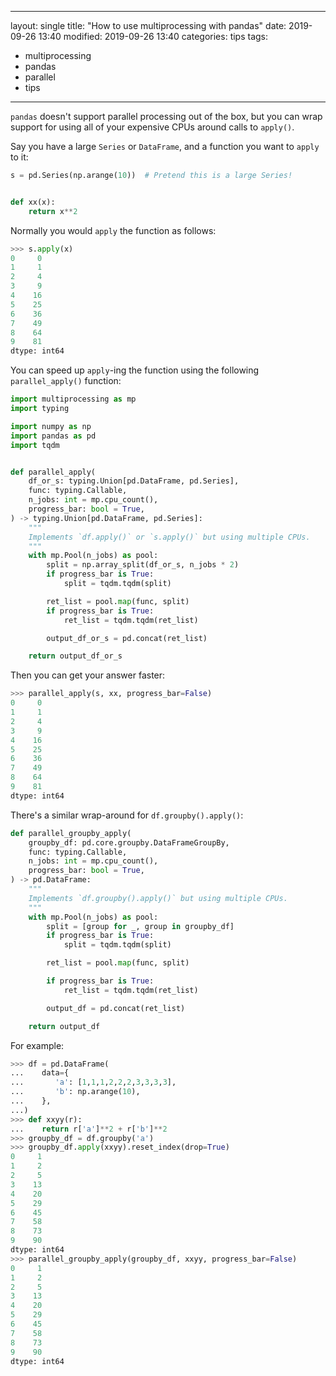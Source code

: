 <!--lint disable list-item-bullet-indent-->
---
layout: single
title: "How to use multiprocessing with pandas"
date: 2019-09-26 13:40
modified: 2019-09-26 13:40
categories: tips
tags:
  - multiprocessing
  - pandas
  - parallel
  - tips
---
<!--lint enable list-item-bullet-indent-->

`pandas` doesn't support parallel processing out of the box,
but you can wrap support for using all of your expensive CPUs around calls to `apply()`.

Say you have a large `Series` or `DataFrame`, and a function you want to `apply` to it:

```python
s = pd.Series(np.arange(10))  # Pretend this is a large Series!


def xx(x):
    return x**2
```

Normally you would `apply` the function as follows:

```python
>>> s.apply(x)
0     0
1     1
2     4
3     9
4    16
5    25
6    36
7    49
8    64
9    81
dtype: int64
```

You can speed up `apply`-ing the function using the following `parallel_apply()` function:

```python
import multiprocessing as mp
import typing

import numpy as np
import pandas as pd
import tqdm


def parallel_apply(
    df_or_s: typing.Union[pd.DataFrame, pd.Series],
    func: typing.Callable,
    n_jobs: int = mp.cpu_count(),
    progress_bar: bool = True,
) -> typing.Union[pd.DataFrame, pd.Series]:
    """
    Implements `df.apply()` or `s.apply()` but using multiple CPUs.
    """
    with mp.Pool(n_jobs) as pool:
        split = np.array_split(df_or_s, n_jobs * 2)
        if progress_bar is True:
            split = tqdm.tqdm(split)

        ret_list = pool.map(func, split)
        if progress_bar is True:
            ret_list = tqdm.tqdm(ret_list)

        output_df_or_s = pd.concat(ret_list)

    return output_df_or_s
```

Then you can get your answer faster:

```python
>>> parallel_apply(s, xx, progress_bar=False)
0     0
1     1
2     4
3     9
4    16
5    25
6    36
7    49
8    64
9    81
dtype: int64
```

There's a similar wrap-around for `df.groupby().apply()`:

```python
def parallel_groupby_apply(
    groupby_df: pd.core.groupby.DataFrameGroupBy,
    func: typing.Callable,
    n_jobs: int = mp.cpu_count(),
    progress_bar: bool = True,
) -> pd.DataFrame:
    """
    Implements `df.groupby().apply()` but using multiple CPUs.
    """
    with mp.Pool(n_jobs) as pool:
        split = [group for _, group in groupby_df]
        if progress_bar is True:
            split = tqdm.tqdm(split)

        ret_list = pool.map(func, split)

        if progress_bar is True:
            ret_list = tqdm.tqdm(ret_list)

        output_df = pd.concat(ret_list)

    return output_df
```

For example:

```python
>>> df = pd.DataFrame(
...    data={
...       'a': [1,1,1,2,2,2,3,3,3,3],
...       'b': np.arange(10),
...    },
...)
>>> def xxyy(r):
...    return r['a']**2 + r['b']**2
>>> groupby_df = df.groupby('a')
>>> groupby_df.apply(xxyy).reset_index(drop=True)
0     1
1     2
2     5
3    13
4    20
5    29
6    45
7    58
8    73
9    90
dtype: int64
>>> parallel_groupby_apply(groupby_df, xxyy, progress_bar=False)
0     1
1     2
2     5
3    13
4    20
5    29
6    45
7    58
8    73
9    90
dtype: int64
```
